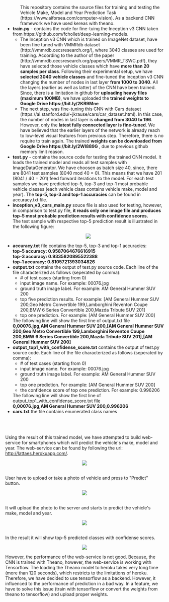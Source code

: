 <ul>
  <ul>
    This repository contains the source files for training and testing the Vehicle Make, Model and Year Prediction Task (https://www.aiforsea.com/computer-vision). As a backend CNN framework we have used kereas with theano.
  </ul>
  <li>
    <b>train.py</b> - contains the code for fine-tuing the Inception v3 CNN taken from https://github.com/fchollet/deep-learning-models. 
      <ul>
        <li>
          The Inception v3 CNN which is trained on ImageNet dataset, have been fine tuned with VMMRdb dataset (http://vmmrdb.cecsresearch.org/), where 3040 classes are used for training. 
          According to the author of the paper (http://vmmrdb.cecsresearch.org/papers/VMMR_TSWC.pdf), they have selected those vehicle classes which have <b>more than 20 samples per class</b>.
          Following their experimental setup, we have <b>selected 3040 vehicle classes</b> and fine-tuned the Inception v3 CNN changing the number of nodes in last layer <b>from 1000 to 3040</b>.
          All the layers (earlier as well as latter) of the CNN have been trained. Since, there is a limitation in github for <b>uploading heavy files (maximum 100MB)</b>, we have uploaded the <b>trained weights to Google Drive https://bit.ly/2KR9Mne </b>
        </li>
        <li>
          The next step, was fine-tuning this CNN with Cars dataset (https://ai.stanford.edu/~jkrause/cars/car_dataset.html). In this case, the number of nodes in last layer is <b>changed from 3040 to 196</b>.
          However, only the <b>latest fully connected layer is fine-tuned</b>. We have believed that the earlier layers of the network is already reach to low-level visual features from previous step. Therefore, there is no require to train again. 
          The trained <b>weights can be downloaded from Google Drive https://bit.ly/2WI889G </b>, due to previous github memory limit reason. 
        </li>
      </ul>
  </li>
  <li>
    <b>test.py</b> - contains the source code for testing the trained CNN model. It loads the trained model and reads all test samples with ImageDataGenerator. We have choosen as batch size 40, since, there are 8041 test samples  (8040 mod 40 = 0). This means that we have 201 (8041 / 40 = 201) feed forward iterations to the model. 
    For each test samples we have predicted top-5, top-3 and top-1 most probable vehicle classes (each vehicle class contains vehicle make, model and year). The <b>top-5, top-3 and top-1 accuracies</b> can be found in accuracy.txt file. 
  </li>
  <li>
    <b>inception_v3_cars_main.py</b> souce file is also used for testing, however, in comparison to test.py file, <b>it reads only one image file and produces top-5 most probable prediction results with confidence scores.</b> 
    <br/>
    The test sample with respective top-5 prediction result is illustrated in the following figure: 
    <p align="center"><img src="https://github.com/mkairanbay/grab/blob/master/top5_with_confidence_scores.png" /></p>
  </li>
  <li>
    <b>accuracy.txt</b> file contains the top-5, top-3 and top-1 accuracies:<br/>
    <b>top-5 accuracy: 0.9587064676616915</b><br/>
    <b>top-3 accuracy: 0.9335820895522388</b><br/>
    <b>top-1 accuracy: 0.8105721393034826</b><br/>
  </li>
  <li>
    <b>output.txt</b> contains the output of test.py source code. Each line of the file characterized as follows (seperated by comma):
    <br/>
    <ul>
      <li>
        # of test cases (starting from 0)
      </li>
      <li>
        input image name. For example: 00076.jpg
      </li>
      <li>
        ground truth image label. For example: AM General Hummer SUV 200
      </li>
      <li>
        top five prediction results. For example: [AM General Hummer SUV 200,Geo Metro Convertible 199,Lamborghini Reventon Coupe 200,BMW 6 Series Convertible 200,Mazda Tribute SUV 201]
      </li>
      <li>
        top one prediction. For example: [AM General Hummer SUV 200]
      </li>
    </ul>
    The following line will show the first line of output.txt file<br/>
    <b>0,00076.jpg,AM General Hummer SUV 200,[AM General Hummer SUV 200,Geo Metro Convertible 199,Lamborghini Reventon Coupe 200,BMW 6 Series Convertible 200,Mazda Tribute SUV 201],[AM General Hummer SUV 200]</b><br>
   </li>
   <li>
     <b>output_top1_with_confidense_score.txt</b> contains the output of test.py source code. Each line of the file characterized as follows (seperated by comma):
     <br/>
    <ul>
      <li>
        # of test cases (starting from 0)
      </li>
      <li>
        input image name. For example: 00076.jpg
      </li>
      <li>
        ground truth image label. For example: AM General Hummer SUV 200
      </li>
      <li>
        top one prediction. For example: [AM General Hummer SUV 200]
      </li>
      <li>
        the confidence score of top one prediction. For example: 0.996206
      </li>
    </ul>
    The following line will show the first line of output_top1_with_confidense_score.txt file<br/>
    <b>0,00076.jpg,AM General Hummer SUV 200,0.996206</b><br>
   </li>
   <li>
      <b>cars.txt</b> the file contains enumerated class names
  </li>
</ul>

<br><br><br>
Using the result of this trained model, we have attempted to build web-service for smartphones which will predict the vehicle's make, model and year. 
The web-service can be found by following the url: http://lattaes.herokuapp.com/. <br>
<p align="center"><img src="https://github.com/mkairanbay/grab/blob/master/cars_main_page.PNG" /></p>
<br/>
User have to upload or take a photo of vehicle and press to "Predict" button. <br/>
<p align="center"><img src="https://github.com/mkairanbay/grab/blob/master/cars_second_page.PNG" /></p> <br>
It will upload the photo to the server and starts to predict the vehicle's make, model and year.  <br/>
<p align="center"><img src="https://github.com/mkairanbay/grab/blob/master/cars_loading_page.PNG" /> </p> <br/>
In the result it will show top-5 predicted classes with confidense scores. 
<br/>
<p align="center"><img src="https://github.com/mkairanbay/grab/blob/master/cars_result_page_with_confidence_score.PNG" /></p>
However, the performance of the web-service is not good. Because, the CNN is trained with Theano, however, the web-service is working with Tensorflow. The loading the Theano model to heroku takes very long time (more than 120 seconds), which restricts to the limitations of heroku. Therefore, we have decided to use tensorflow as a backend. However, it influenced to the performance of prediction in a bad way. In a feature, we have to solve this issue (train with tensorflow or convert the weights from theano to tensorflow) and upload proper weights.  
